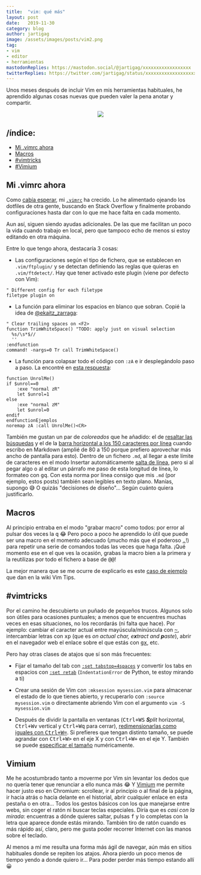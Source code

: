 ```yaml
---
title:  "vim: qué más"
layout: post
date:   2019-11-30
category: blog
author: jartigag
image: /assets/images/posts/vim2.png
tag:
- vim
- editor
- herramientas
mastodonReplies: https://mastodon.social/@jartigag/xxxxxxxxxxxxxxxxxx
twitterReplies: https://twitter.com/jartigag/status/xxxxxxxxxxxxxxxxxxx
---
```


Unos meses después de incluir Vim en mis herramientas habituales, he aprendido algunas cosas nuevas que pueden valer la pena anotar y compartir.

<p align="center">
<img src="{{site.baseurl}}/assets/images/posts/vim2.png">
</p>

## /índice:

- [Mi .vimrc ahora](#mi-vimrc-ahora)
- [Macros](#macros)
- [#vimtricks](#vimtricks)
- [#Vimium](#vimium)

## Mi .vimrc ahora

Como [cabía esperar]({{site.baseurl}}/vim/#mi-vimrc), mi
[`.vimrc`](https://github.com/jartigag/dotfiles/blob/a1839e99d9ada50effba61b4125f1cecea5d927a/vim/.vimrc) ha crecido. Lo he alimentado ojeando los
dotfiles de otra gente, buscando en Stack Overflow y finalmente probando configuraciones hasta dar con lo que me hace falta en cada momento.

Aun así, siguen siendo ayudas adicionales. De las que me facilitan un poco la vida cuando trabajo en local, pero que tampoco echo de menos si estoy
editando en otra máquina.

Entre lo que tengo ahora, destacaría 3 cosas:

- Las configuraciones según el tipo de fichero, que se establecen en `.vim/ftplugin/` y se detectan definiendo las reglas que quieras en
  `.vim/ftdetect/`. Hay que tener activado este plugin (viene por defecto con Vim):
```
" Different config for each filetype
filetype plugin on
```

- La función para eliminar los espacios en blanco que sobran. Copié la idea de
  [@ekaitz_zarraga](https://github.com/ekaitz-zarraga/dotfiles/blob/34bd59d19e3a9e057c40869c89b1a4af88f04c1e/nvim/nvim/init.vim#L109):
```
" Clear trailing spaces on <F2>
function TrimWhiteSpace() "TODO: apply just on visual selection
  %s/\s*$//
  ''
:endfunction
command! -nargs=0 Tr call TrimWhiteSpace()
```

- La función para colapsar todo el código con `:zA` e ir desplegándolo paso a paso. La encontré en [esta
  respuesta](https://stackoverflow.com/a/35844548):
```
function UnrolMe()
if $unrol==0
    :exe "normal zR"
    let $unrol=1
else
    :exe "normal zM"
    let $unrol=0
endif
endfunctionEjemplos
noremap zA :call UnrolMe()<CR>
```

También me gustan un par de *coloreados* que he añadido: el de [resaltar las
búsquedas](https://github.com/jartigag/dotfiles/blob/a1839e99d9ada50effba61b4125f1cecea5d927a/vim/.vimrc#L42) y el de la [barra horizontal a los 150
caracteres por línea](https://github.com/jartigag/dotfiles/blob/af8b564dcd09130801cde81053dd4e27bd9448fe/vim/.vim/ftplugin/markdown.vim#L8) cuando
escribo en Markdown (amplié de 80 a 150 porque prefiero aprovechar más ancho de pantalla para esto). Dentro de un fichero `.md`, al llegar a este
límite de caracteres en el modo Insertar automáticamente [salta de
línea](https://github.com/jartigag/dotfiles/blob/af8b564dcd09130801cde81053dd4e27bd9448fe/vim/.vim/ftplugin/markdown.vim#L6), pero si al pegar algo o
al editar un párrafo me paso de esta longitud de línea, lo formateo con <kbd>g</kbd><kbd>q</kbd>. Con esta norma por línea consigo que mis `.md` (por
ejemplo, estos posts) también sean legibles en texto plano. Manías, supongo 😅 O quizás "decisiones de diseño"... Según cuánto quiera justificarlo.

## Macros

Al principio entraba en el modo "grabar macro" como todos: por error al pulsar dos veces la <kbd>q</kbd> 😂 Pero poco a poco he aprendido lo útil que
puede ser una macro en el momento adecuado (¡mucho más que el poderoso [<kbd>.</kbd>](https://vim.fandom.com/wiki/Repeat_last_change)!) para repetir
una serie de comandos todas las veces que haga falta. ¡Qué momento ese en el que ves la ocasión, grabas la macro bien a la primera y la reutilizas
por todo el fichero a base de <kbd>@</kbd><kbd>@</kbd>!

La mejor manera que se me ocurre de explicarlo es este [caso de ejemplo](https://vim.fandom.com/wiki/Macros#Example) que dan en la wiki Vim Tips.

## #vimtricks

Por el camino he descubierto un puñado de pequeños trucos. Algunos solo son útiles para ocasiones puntuales; a menos que te encuentres muchas veces
en esas situaciones, no los recordarás (ni falta que hace). Por ejemplo: cambiar el caracter actual entre mayúscula/minúscula con
[<kbd>~</kbd>](https://mastodon.social/@jartigag/102009742929208675), intercambiar letras con <kbd>x</kbd><kbd>p</kbd> (que es *on actual char,
e**x**tract and **p**aste*), abrir en el navegador web el enlace sobre el que estás con
[<kbd>g</kbd><kbd>x</kbd>](https://mastodon.social/@jartigag/102249644190158736), etc.

Pero hay otras clases de atajos que sí son más frecuentes:

- Fijar el tamaño del tab con [`:set tabstop=4spaces`](https://mastodon.social/@jartigag/102016755596232058) y convertir los tabs en espacios con
  [`:set retab`](https://mastodon.social/@jartigag/102016761759538196) (`IndentationError` de Python, te estoy mirando a ti)

- Crear una sesión de Vim con `:mksession mysession.vim` para almacenar el estado de lo que tienes abierto, y recuperarlo con `:source mysession.vim`
  o directamente abriendo Vim con el argumento `vim -S mysession.vim`

- Después de dividir la pantalla en ventanas (<kbd>Ctrl+W</kbd><kbd>S</kbd> ***S**plit* horizontal, <kbd>Ctrl+W</kbd><kbd>v</kbd> vertical
  y <kbd>Ctrl+W</kbd><kbd>q</kbd> para cerrar), [redimensionarlas como iguales con
  <kbd>Ctrl+W</kbd><kbd>=</kbd>](https://mastodon.social/@jartigag/102314310712913156). Si prefieres que tengan distinto tamaño, se puede agrandar
  con <kbd>Ctrl+W</kbd><kbd>></kbd> en el eje X y con <kbd>Ctrl+W</kbd><kbd>+</kbd> en el eje Y. También se puede [especificar el
  tamaño](https://mastodon.social/@jartigag/102314321804065864) numéricamente.

## Vimium

Me he acostumbrado tanto a moverme por Vim sin levantar los dedos que no quería tener que renunciar a ello nunca más 😂 Y
[Vimium](https://vimium.github.io/) me permite hacer justo eso en Chromium: scrollear, ir al principio o al final de la página, ir hacia atrás o
hacia delante en el historial, abrir cualquier enlace en esta pestaña o en otra... Todos los gestos básicos con los que manejarse entre webs, sin
coger el ratón ni buscar teclas especiales. Diría que es *casi con la mirada*: encuentras a dónde quieres saltar, pulsas <kbd>f</kbd> y lo completas
con la letra que aparece donde estás mirando. También tiro de ratón cuando es más rápido así, claro, pero me gusta poder recorrer Internet con las
manos sobre el teclado.

Al menos a mí me resulta una forma más ágil de navegar, aún más en sitios habituales donde se repiten los atajos. Ahora pierdo un poco menos de
tiempo yendo a donde quiero ir... Para poder perder más tiempo estando allí 😀
